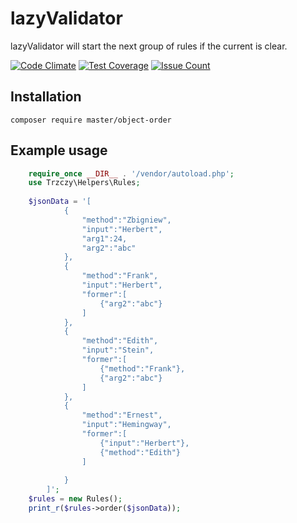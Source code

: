 # lazyValidator
lazyValidator will start the next group of rules if the current is clear.

[![Code Climate](https://codeclimate.com/github/trzczy/ObjectOrder/badges/gpa.svg)](https://codeclimate.com/github/trzczy/ObjectOrder)
[![Test Coverage](https://codeclimate.com/github/trzczy/ObjectOrder/badges/coverage.svg)](https://codeclimate.com/github/trzczy/ObjectOrder/coverage)
[![Issue Count](https://codeclimate.com/github/trzczy/ObjectOrder/badges/issue_count.svg)](https://codeclimate.com/github/trzczy/ObjectOrder)
## Installation
`composer require master/object-order`

## Example usage
```php
    require_once __DIR__ . '/vendor/autoload.php';
    use Trzczy\Helpers\Rules;
    
    $jsonData = '[
            {
                "method":"Zbigniew",
                "input":"Herbert",
                "arg1":24,
                "arg2":"abc"
            },
            {
                "method":"Frank",
                "input":"Herbert",
                "former":[
                    {"arg2":"abc"}
                ]
            },
            {
                "method":"Edith",
                "input":"Stein",
                "former":[
                    {"method":"Frank"},
                    {"arg2":"abc"}
                ]
            },
            {
                "method":"Ernest",
                "input":"Hemingway",
                "former":[
                    {"input":"Herbert"},
                    {"method":"Edith"}
                ]
    
            }
        ]';
    $rules = new Rules();
    print_r($rules->order($jsonData));
```